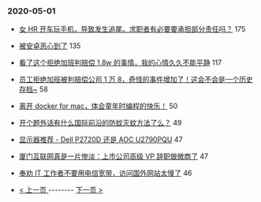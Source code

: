### 2020-05-01 
- [女 HR 开车玩手机，导致发生追尾。求职者有必要要承担部分责任吗？](https://www.v2ex.com/t/667831) 175
- [被安卓恶心到了](https://www.v2ex.com/t/667763) 135
- [看了这个拒绝加班判赔偿 1.8w 的事情，我的心情久久不能平静](https://www.v2ex.com/t/667856) 117
- [员工拒绝加班被判赔偿公司 1 万 8，奇怪的事件增加了！这会不会是一个历史存档~](https://www.v2ex.com/t/667802) 58
- [离开 docker for mac，体会童年时编程的快乐！](https://www.v2ex.com/t/667748) 50
- [开个题外话有什么国际前沿的防蚊灭蚊方法了么？](https://www.v2ex.com/t/667832) 49
- [显示器推荐 - Dell P2720D 还是 AOC U2790PQU](https://www.v2ex.com/t/667814) 47
- [厦门互联网真是一片惨淡：上市公司高级 VP 辞职做微商了](https://www.v2ex.com/t/667871) 47
- [奉劝 IT 工作者不要用电信宽带，访问国外网站太慢了](https://www.v2ex.com/t/667761) 46 

- [ < 上一页 ](https://github.com/able8/v2ex-hot-record/blob/master/2020-04-30.md) -------- [ 下一页 > ](https://github.com/able8/v2ex-hot-record/blob/master/2020-05-02.md)